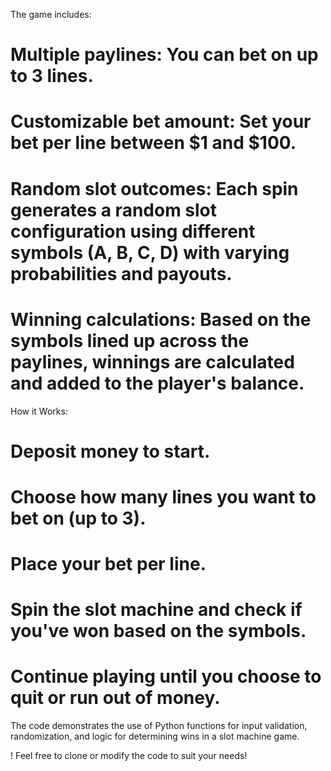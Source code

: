 The game includes:

# Multiple paylines: You can bet on up to 3 lines.
# Customizable bet amount: Set your bet per line between $1 and $100.
# Random slot outcomes: Each spin generates a random slot configuration using different symbols (A, B, C, D) with varying probabilities and payouts.
# Winning calculations: Based on the symbols lined up across the paylines, winnings are calculated and added to the player's balance.

How it Works:
# Deposit money to start.
# Choose how many lines you want to bet on (up to 3).
# Place your bet per line.
# Spin the slot machine and check if you've won based on the symbols.
# Continue playing until you choose to quit or run out of money.

The code demonstrates the use of Python functions for input validation, randomization, and logic for determining wins in a slot machine game.

! Feel free to clone or modify the code to suit your needs!
